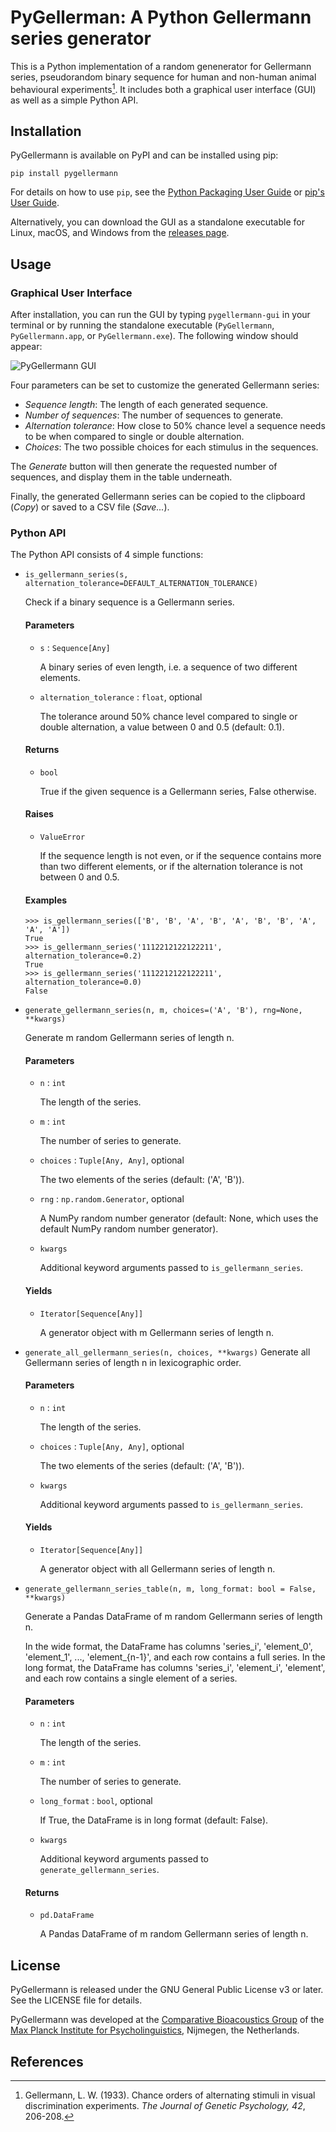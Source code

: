 # PyGellerman: A Python Gellermann series generator

This is a Python implementation of a random genenerator for Gellermann series, pseudorandom binary sequence for human and non-human animal behavioural experiments[^Gellermann1933]. It includes both a graphical user interface (GUI) as well as a simple Python API.

## Installation
PyGellermann is available on PyPI and can be installed using pip:

    pip install pygellermann

For details on how to use `pip`, see the [Python Packaging User Guide](https://packaging.python.org/tutorials/installing-packages/) or [pip's User Guide](https://pip.pypa.io/en/stable/user_guide/).

Alternatively, you can download the GUI as a standalone executable for Linux, macOS, and Windows from the [releases page](https://github.com/YannickJadoul/PyGellermann/releases).

## Usage
### Graphical User Interface
After installation, you can run the GUI by typing `pygellermann-gui` in your terminal or by running the standalone executable (`PyGellermann`, `PyGellermann.app`, or `PyGellermann.exe`). The following window should appear:

![PyGellermann GUI](docs/gui.png)

Four parameters can be set to customize the generated Gellermann series:
- *Sequence length*: The length of each generated sequence.
- *Number of sequences*: The number of sequences to generate.
- *Alternation tolerance*: How close to 50% chance level a sequence needs to be when compared to single or double alternation.
- *Choices*: The two possible choices for each stimulus in the sequences.

The *Generate* button will then generate the requested number of sequences, and display them in the table underneath.

Finally, the generated Gellermann series can be copied to the clipboard (*Copy*) or saved to a CSV file (*Save...*).

### Python API
The Python API consists of 4 simple functions:

- `is_gellermann_series(s, alternation_tolerance=DEFAULT_ALTERNATION_TOLERANCE)`

  Check if a binary sequence is a Gellermann series.

  #### Parameters
  - `s` : `Sequence[Any]`

    A binary series of even length, i.e. a sequence of two different elements.

  - `alternation_tolerance` : `float`, optional

    The tolerance around 50% chance level compared to single or double alternation, a value between 0 and 0.5 (default: 0.1).

  #### Returns
  - `bool`

    True if the given sequence is a Gellermann series, False otherwise.

  #### Raises
  - `ValueError`

    If the sequence length is not even, or if the sequence contains more than two different elements, or if the alternation tolerance is not between 0 and 0.5.

  #### Examples
  ```pycon
  >>> is_gellermann_series(['B', 'B', 'A', 'B', 'A', 'B', 'B', 'A', 'A', 'A'])
  True
  >>> is_gellermann_series('1112212122122211', alternation_tolerance=0.2)
  True
  >>> is_gellermann_series('1112212122122211', alternation_tolerance=0.0)
  False
  ```

- `generate_gellermann_series(n, m, choices=('A', 'B'), rng=None, **kwargs)`

  Generate m random Gellermann series of length n.

  #### Parameters
  - `n` : `int`

    The length of the series.

  - `m` : `int`

    The number of series to generate.

  - `choices` : `Tuple[Any, Any]`, optional

    The two elements of the series (default: ('A', 'B')).

  - `rng` : `np.random.Generator`, optional

    A NumPy random number generator (default: None, which uses the default NumPy random number generator).

  - `kwargs`

    Additional keyword arguments passed to `is_gellermann_series`.

  #### Yields
  - `Iterator[Sequence[Any]]`

    A generator object with m Gellermann series of length n.


- `generate_all_gellermann_series(n, choices, **kwargs)`
  Generate all Gellermann series of length n in lexicographic order.

  #### Parameters
  - `n` : `int`

    The length of the series.

  - `choices` : `Tuple[Any, Any]`, optional

      The two elements of the series (default: ('A', 'B')).

  - `kwargs`

      Additional keyword arguments passed to `is_gellermann_series`.

  #### Yields
  - `Iterator[Sequence[Any]]`

    A generator object with all Gellermann series of length n.


- `generate_gellermann_series_table(n, m, long_format: bool = False, **kwargs)`

  Generate a Pandas DataFrame of m random Gellermann series of length n.

  In the wide format, the DataFrame has columns 'series_i', 'element_0', 'element_1', ..., 'element_{n-1}', and each row contains a full series. In the long format, the DataFrame has columns 'series_i', 'element_i', 'element', and each row contains a single element of a series.

  #### Parameters
  - `n` : `int`

    The length of the series.

  - `m` : `int`

    The number of series to generate.

  - `long_format` : `bool`, optional

    If True, the DataFrame is in long format (default: False).

  - `kwargs`

    Additional keyword arguments passed to `generate_gellermann_series`.

  #### Returns
  - `pd.DataFrame`

    A Pandas DataFrame of m random Gellermann series of length n.


## License

PyGellermann is released under the GNU General Public License v3 or later. See the LICENSE file for details.

PyGellermann was developed at the [Comparative Bioacoustics Group](https://www.mpi.nl/department/comparative-bioacoustics/20) of the [Max Planck Institute for Psycholinguistics](https://www.mpi.nl/), Nijmegen, the Netherlands.

## References

[^Gellermann1933]: Gellermann, L. W. (1933). Chance orders of alternating stimuli in visual discrimination experiments. *The Journal of Genetic Psychology, 42*, 206-208.
